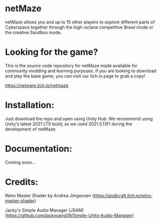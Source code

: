 # netMaze
 netMaze allows you and up to 15 other players to explore different parts of Cyberspace together through the high-octane competitive Brawl mode or the creative Sandbox mode.


# Looking for the game?
 This is the source code repository for netMaze made available for community modding and learning purposes. If you are looking to download and play the base game, you can visit our itch.io page to grab a copy!

https://netware.itch.io/netmaze

# Installation:
 Just download the repo and open using Unity Hub. We recommend using Unity's latest 2021 LTS build, as we used 2021.3.13f1 during the development of netMaze.

# Documentation:
 Coming soon...

# Credits:
 Retro Master Shader by Andrea Jörgensen
(https://andicraft.itch.io/retro-master-shader)

 Jacky's Simple Audio Manager (JSAM)
(https://github.com/jackyyang09/Simple-Unity-Audio-Manager)

